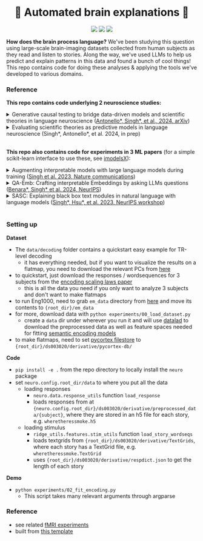 <h1 align="center">   🧠 Automated brain explanations 🧠</h1>
<p align="center">
<img src="https://img.shields.io/badge/license-mit-blue.svg">
  <img src="https://img.shields.io/badge/python-3.9--3.11-blue">
  <img src="https://img.shields.io/badge/numpy->=2.0-blue">
</p>  

**How does the brain process language?** We've been studying this question using large-scale brain-imaging datasets collected from human subjects as they read and listen to stories.
Along the way, we've used LLMs to help us predict and explain patterns in this data and found a bunch of cool things!
This repo contains code for doing these analyses & applying the tools we've developed to various domains.

### Reference
**This repo contains code underlying 2 neuroscience studies:**

<details>
<summary>Generative causal testing to bridge data-driven models and scientific theories in language neuroscience (<a href="https://arxiv.org/abs/2410.00812">Antonello*, Singh*, et al., 2024, arXiv</a>)
</summary>
<br>
Representations from large language models are highly effective at predicting BOLD fMRI responses to language stimuli. However, these representations are largely opaque: it is unclear what features of the language stimulus drive the response in each brain area. We present generative causal testing (GCT), a framework for generating concise explanations of language selectivity in the brain from predictive models and then testing those explanations in follow-up experiments using LLM-generated stimuli. This approach is successful at explaining selectivity both in individual voxels and cortical regions of interest (ROIs), including newly identified microROIs in prefrontal cortex. We show that explanatory accuracy is closely related to the predictive power and stability of the underlying predictive models. Finally, we show that GCT can dissect fine-grained differences between brain areas with similar functional selectivity. These results demonstrate that LLMs can be used to bridge the widening gap between data-driven models and formal scientific theories.
</details>
<details>
<summary>Evaluating scientific theories as predictive models in language neuroscience (Singh*, Antonello*, et al. 2024, in prep)
</summary>
<br>
Modern data-driven encoding models are highly effective at predicting brain responses
to language stimuli. However, these models struggle to explain the underlying phenomena,
i.e. what features of the stimulus drive the response in each brain area? We present Question Answering encoding models, a method for converting qualitative theories of language selectivity in the brain into highly accurate, interpretable models of brain responses. QA encoding models annotate a language stimulus by using a large language model to answer yes-no questions corresponding to qualitative theories. A compact QA encoding model that uses only 35 questions outperforms existing baselines at predicting brain responses to language stimuli in both fMRI and ECoG data. The model weights also provide easily interpretable maps of language selectivity across cortex. We find that these selectivity maps quantitatively match meta-analyses of the existing literature. We further evaluate these selectivity maps in a follow-up fMRI experiment and find strong agreement between the maps and responses to synthetic stimuli designed to test their selectivity. These results demonstrate that LLMs can bridge the widening gap between qualitative scientific theories and data-driven models.
</details>
<br>

**This repo also contains code for experiments in 3 ML papers** (for a simple scikit-learn interface to use these, see [imodelsX](https://github.com/csinva/imodelsX)):
<details>
<summary>Augmenting interpretable models with large language models during training (<a href="https://www.nature.com/articles/s41467-023-43713-1">Singh et al. 2023, Nature communications</a>)
</summary>
<br>
Recent large language models (LLMs), such as ChatGPT, have demonstrated remarkable prediction performance for a growing array of tasks. However, their proliferation into high-stakes domains and compute-limited settings has created a burgeoning need for interpretability and efficiency. We address this need by proposing Aug-imodels, a framework for leveraging the knowledge learned by LLMs to build extremely efficient and interpretable prediction models. Aug-imodels use LLMs during fitting but not during inference, allowing complete transparency and often a speed/memory improvement of greater than 1000x for inference compared to LLMs. We explore two instantiations of Aug-imodels in natural-language processing: Aug-Linear, which augments a linear model with decoupled embeddings from an LLM and Aug-Tree, which augments a decision tree with LLM feature expansions. Across a variety of text-classification datasets, both outperform their non-augmented, interpretable counterparts. Aug-Linear can even outperform much larger models, e.g. a 6-billion parameter GPT-J model, despite having 10,000x fewer parameters and being fully transparent. We further explore Aug-imodels in a natural-language fMRI study, where they generate interesting interpretations from scientific data.
</details>
<details>
<summary>QA-Emb: Crafting interpretable Embeddings by asking LLMs questions (<a href="https://arxiv.org/abs/2405.16714">Benara*, Singh* et al. 2024, NeurIPS</a>)
</summary>
<br>
Large language models (LLMs) have rapidly improved text embeddings for a growing array of natural-language processing tasks. However, their opaqueness and proliferation into scientific domains such as neuroscience have created a growing need for interpretability. Here, we ask whether we can obtain interpretable embeddings through LLM prompting. We introduce question-answering embeddings (QA-Emb), embeddings where each feature represents an answer to a yes/no question asked to an LLM. Training QA-Emb reduces to selecting a set of underlying questions rather than learning model weights.<br>
We use QA-Emb to flexibly generate interpretable models for predicting fMRI voxel responses to language stimuli. QA-Emb significantly outperforms an established interpretable baseline, and does so while requiring very few questions. This paves the way towards building flexible feature spaces that can concretize and evaluate our understanding of semantic brain representations. We additionally find that QA-Emb can be effectively approximated with an efficient model, and we explore broader applications in simple NLP tasks.
</details>
<details>
<summary>SASC: Explaining black box text modules in natural language with language models (<a href="https://arxiv.org/abs/2305.09863">Singh*, Hsu*, et al. 2023, NeurIPS workshop</a>)
</summary>
<br>
SASC takes in a text module and produces a natural explanation for it that describes what it types of inputs elicit the largest response from the module (see Fig below). The GCT paper tests this in detail in an fMRI setting.
<br>
<img src="https://microsoft.github.io/automated-brain-explanations/fig.svg?sanitize=True&kill_cache=1" width="90%">

SASC is similar to the nice [concurrent paper](https://github.com/openai/automated-interpretability) by OpenAI, but simplifies explanations to describe the function rather than produce token-level activations. This makes it simpler/faster, and makes it more effective at describing semantic functions from limited data (e.g. fMRI voxels) but worse at finding patterns that depend on sequences / ordering.

To use with <a href="https://github.com/csinva/imodelsX">imodelsX</a>, install with `pip install imodelsx` then the below shows a quickstart example.

```python
from imodelsx import explain_module_sasc
# a toy module that responds to the length of a string
mod = lambda str_list: np.array([len(s) for s in str_list])

# a toy dataset where the longest strings are animals
text_str_list = ["red", "blue", "x", "1", "2", "hippopotamus", "elephant", "rhinoceros"]
explanation_dict = explain_module_sasc(
    text_str_list,
    mod,
    ngrams=1,
)
```
</details>
<br>

### Setting up

**Dataset**
- The `data/decoding` folder contains a quickstart easy example for TR-level decoding
  - it has everything needed, but if you want to visualize the results on a flatmap, you need to download the relevant PCs from [here](https://utexas.box.com/s/7ur0fsr52nephxp96hs5dxm99rk2v1u0)
- to quickstart, just download the responses / wordsequences for 3 subjects from the [encoding scaling laws paper](https://utexas.app.box.com/v/EncodingModelScalingLaws/folder/230420528915)
  - this is all the data you need if you only want to analyze 3 subjects and don't want to make flatmaps
- to run Eng1000, need to grab `em_data` directory from [here](https://github.com/HuthLab/deep-fMRI-dataset) and move its contents to `{root_dir}/em_data`
- for more, download data with `python experiments/00_load_dataset.py`
    - create a `data` dir under wherever you run it and will use [datalad](https://github.com/datalad/datalad) to download the preprocessed data as well as feature spaces needed for fitting [semantic encoding models](https://www.nature.com/articles/nature17637)
- to make flatmaps, need to set [pycortex filestore](https://gallantlab.org/pycortex/auto_examples/quickstart/show_config.html) to `{root_dir}/ds003020/derivative/pycortex-db/`

**Code**
- `pip install -e .` from the repo directory to locally install the `neuro` package
- set `neuro.config.root_dir/data` to where you put all the data
  - loading responses
    - `neuro.data.response_utils` function `load_response`
    - loads responses from at `{neuro.config.root_dir}/ds003020/derivative/preprocessed_data/{subject}`, where they are stored in an h5 file for each story, e.g. `wheretheressmoke.h5`
  - loading stimulus
    - `ridge_utils.features.stim_utils` function `load_story_wordseqs`
    - loads textgrids from `{root_dir}/ds003020/derivative/TextGrids`, where each story has a TextGrid file, e.g. `wheretheressmoke.TextGrid`
    - uses `{root_dir}/ds003020/derivative/respdict.json` to get the length of each story

**Demo**
- `python experiments/02_fit_encoding.py`
    - This script takes many relevant arguments through argparse

### Reference
- see related [fMRI experiments](https://github.com/csinva/fmri)
- built from [this template](https://github.com/csinva/cookiecutter-ml-research)
